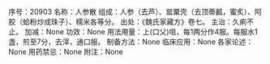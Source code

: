 序号：20903
名称：人参散
组成：人参（去芦）、罂粟壳（去顶蒂瓤，蜜炙）、阿胶（蛤粉炒成珠子）、糯米各等分。
出处：《魏氏家藏方》卷七。
主治：久痢不止。
加减：None
功效：None
用法用量：上(口父)咀，每1两分作4服。每服水1盏，煎至7分，去滓，通口服。
制备方法：None
临床应用：None
各家论述：None
用药禁忌：None
附注：None
